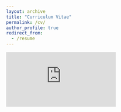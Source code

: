 ```yaml
---
layout: archive
title: "Curriculum Vitae"
permalink: /cv/
author_profile: true
redirect_from:
  - /resume
---
```


<embed src="https://rainneuro.github.io/files/RW_CV_Mar2025.pdf" type="application/pdf" />

